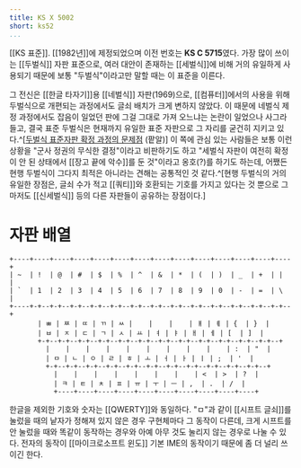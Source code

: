 ```yaml
---
title: KS X 5002
short: ks52
...
```


[[KS 표준]]. [[1982년]]에 제정되었으며 이전 번호는 **KS C 5715**였다. 가장 많이 쓰이는 [[두벌식]] 자판 표준으로, 여러 대안이 존재하는 [[세벌식]]에 비해 거의 유일하게 사용되기 때문에 보통 "두벌식"이라고만 말할 때는 이 표준을 이른다.

그 전신은 [[한글 타자기]]용 [[네벌식]] 자판(1969)으로, [[컴퓨터]]에서의 사용을 위해 두벌식으로 개편되는 과정에서도 글쇠 배치가 크게 변하지 않았다. 이 때문에 네벌식 제정 과정에서도 잡음이 일었던 판에 그걸 그대로 가져 오느냐는 논란이 일었으나 사그라들고, 결국 표준 두벌식은 현재까지 유일한 표준 자판으로 그 자리를 굳건히 지키고 있다.^[[두벌식 표준자판 확정 과정의 문제점](http://pat.im/621) (팥알)] 이 쪽에 관심 있는 사람들은 보통 이런 상황을 "군사 정권의 무식한 결정"이라고 비판하기도 하고 "세벌식 자판이 여전히 확정이 안 된 상태에서 [[장고 끝에 악수]]를 둔 것"이라고 옹호(?)를 하기도 하는데, 어쨌든 현행 두벌식이 그다지 최적은 아니라는 견해는 공통적인 것 같다.^[현행 두벌식의 거의 유일한 장점은, 글쇠 수가 적고 [[쿼티]]와 호환되는 기호를 가지고 있다는 것 뿐으로 그마저도 [[신세벌식]] 등의 다른 자판들이 공유하는 장점이다.]

# 자판 배열

```
+----+----+----+----+----+----+----+----+----+----+----+----+----+----+
| ~  | !  | @  | #  | $  | %  | ^  | &  | *  | (  | )  | _  | +  | |  |
| `  | 1  | 2  | 3  | 4  | 5  | 6  | 7  | 8  | 9  | 0  | -  | =  | \  |
+----+-+--+-+--+-+--+-+--+-+--+-+--+-+--+-+--+-+--+-+--+-+--+-+--+-+--+
       | ㅃ | ㅉ | ㄸ | ㄲ | ㅆ |    |    |    | ㅒ | ㅖ | {  | }  |
       | ㅂ | ㅈ | ㄷ | ㄱ | ㅅ | ㅛ | ㅕ | ㅑ | ㅐ | ㅔ | [  | ]  |
       +-+--+-+--+-+--+-+--+-+--+-+--+-+--+-+--+-+--+-+--+-+--+-+--+
         |    |    |    |    |    |    |    |    |    | :  | "  |
         | ㅁ | ㄴ | ㅇ | ㄹ | ㅎ | ㅗ | ㅓ | ㅏ | ㅣ | ;  | '  |
         +-+--+-+--+-+--+-+--+-+--+-+--+-+--+-+--+-+--+-+--+-+--+
           |    |    |    |    |    |    |    | <  | >  | ?  |
           | ㅋ | ㅌ | ㅊ | ㅍ | ㅠ | ㅜ | ㅡ | ,  | .  | /  |
           +----+----+----+----+----+----+----+----+----+----+
```

한글을 제외한 기호와 숫자는 [[QWERTY]]와 동일하다. "ㅁ"과 같이 [[시프트 글쇠]]를 눌렀을 때의 낱자가 정해져 있지 않은 경우 구현체마다 그 동작이 다른데, 크게 시프트를 안 눌렀을 때와 똑같이 동작하는 경우와 아예 아무 것도 눌리지 않는 경우로 나눌 수 있다. 전자의 동작이 [[마이크로소프트 윈도]] 기본 IME의 동작이기 때문에 좀 더 널리 쓰이긴 한다.

